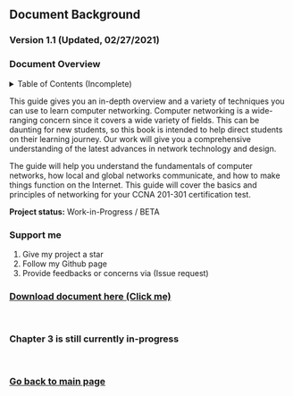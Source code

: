 ## Document Background

### Version 1.1 (Updated, 02/27/2021) <br/>

### Document Overview
<details>
  <summary>Table of Contents (Incomplete)</summary>
  <br/>
  
```
CHAPTER 1 (Network Foundation)	8
     Computer Network Perspective	8
          Network Overview	8
               Reliable Network	9
          Types of Networks	11
               3 Tier Architectural Model Overview	12
               2 Tier Architectural Model Overview	13
          Types of network topology	14
CHAPTER 2 (TCP/IP Model)	17
     TCP/IP Networking Model	17
          TCP/IP Application Layer	18
               HTTP Overview	19
                    Simple HTTP logic	20
                    Additional Information (HTTP)	20
          TCP/IP Transport Layer	21
               Transmission Control Protocol	21
                    TCP Flags	21
                    Connection-Oriented Communication	22
                    Three-Way Handshake	22
                    Flow Control	23
                    TCP Error Detection/Recovery	25
                    Same-layer and Adjacent-layer Interactions	26
                    TCP Header	26
                    4 Way Handshake	28
               User Datagram Protocol	28
TCP/IP Network Layer	30
     Characteristics of IP	30
     IPv4 Overview	31
     Limitations of IPv4	32
     IPv6 Overview	32
     Routing basic overview	34
     Network Layer Summary	36
Data link layer	36
     Transmission methods	38
     Sublayers (MAC and LLC)	38
     Encapsulation and De-encapsulation	38
Physical Layer Overview	38
     Physical Layer Summary	39
Benefits of a network model	39
Chapter Summary	39
CHAPTER 3 (Ethernet Introduction)	39
     Ethernet Introduction	41
          Types of Ethernet LANs	41
```   
## NOTE: The following contents may not be updated. Chapter 3, small leak!
</details>

This guide gives you an in-depth overview and a variety of techniques you can use to learn computer networking. Computer networking is a wide-ranging concern since it covers a wide variety of fields. This can be daunting for new students, so this book is intended to help direct students on their learning journey. Our work will give you a comprehensive understanding of the latest advances in network technology and design. 

The guide will help you understand the fundamentals of computer networks, how local and global networks communicate, and how to make things function on the Internet. This guide will cover the basics and principles of networking for your CCNA 201-301 certification test. <br/>

**Project status:** Work-in-Progress / BETA <br/>

### Support me
  
1) Give my project a star
2) Follow my Github page
3) Provide feedbacks or concerns via (Issue request)

### [Download document here (Click me)](https://github.com/FrancisIGP/CCNA-Document/blob/main/1CCNA-Document(Draft)%20-%20Draft.pdf) <br/>
<br/>

### Chapter 3 is still currently in-progress 

<br/>

### [Go back to main page](https://github.com/FrancisIGP)
